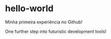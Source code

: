 # hello-world
Minha primeira experiência no Github!

One further step into futuristic development tools!
